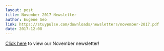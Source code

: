```yaml
---
layout: post
title: November 2017 Newsletter
author: Eugene Seo
link: https://stuypulse.com/downloads/newsletters/november-2017.pdf
date: 2017-12-08
---
```

[Click here](/downloads/newsletters/november-2017.pdf) to view our November newsletter!
